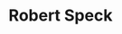 ---
title: "Robert Speck"
tags: ["Speaker","GAMM member","de-RSE member"]
externalUrl: "https://www.fz-juelich.de/profile/speck_r"
showTaxonomies: true
showDate: false
showAuthor: false
showReadingTime: false
layoutBackgroundHeaderSpace: false
---
